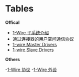 
# Tables

**Offical**

- [1-Wire 子系统介绍](doc_w1_subsystem.md)
- [通过连接器的用户空间通信协议](doc_w1_userspace.md)
- [1-wire Master Drivers](doc_w1_master_drivers.md)
- [1-wire Slave Drivers](doc_w1_slave_drivers.md)

**Others**

-[1-Wire 协议](w1_protocol.md)
-[1-Wire 外设](w1_peripheral.md)
